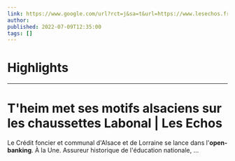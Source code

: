 ```yaml
---
link: https://www.google.com/url?rct=j&sa=t&url=https://www.lesechos.fr/pme-regions/grand-est/theim-met-ses-motifs-alsaciens-sur-les-chaussettes-labonal-1775718&ct=ga&cd=CAIyHzVmNjkxZDEzNTU2NWU1MTc6Y29tLmJyOnB0OkJSOkw&usg=AOvVaw0ILJshxDo5qLkP7-u3whh0
author:  
published: 2022-07-09T12:35:00
tags: []
---
```

# Highlights


---
# T&#39;heim met ses motifs alsaciens sur les chaussettes Labonal | Les Echos
Le Crédit foncier et communal d'Alsace et de Lorraine se lance dans l'**open-banking**. À la Une. Assureur historique de l'éducation nationale, ...
